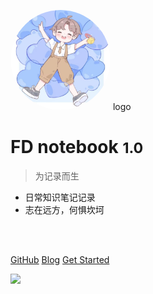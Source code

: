 <!-- 管封面的 -->

<!-- _coverpage.md -->
<img width="160px" style="border-radius: 50%" src="_media/logo.jpg"> logo

# **FD notebook** <small>1.0</small>

> 为记录而生

- 日常知识笔记记录
- 志在远方，何惧坎坷
<br>
<span id="busuanzi_container_site_pv" style='display:none'>
    👀 本站总访问量：<span id="busuanzi_value_site_pv"></span> 次
</span>
<span id="busuanzi_container_site_uv" style='display:none'>
    | 🚴‍♂️ 本站总访客数：<span id="busuanzi_value_site_uv"></span> 人
</span>
<br>


[GitHub](https://github.com/FloatingDream1001)
[Blog](https://www.yangyuezz.top/)
[Get Started](README)

<!-- 背景图片 -->
![](_media/background.png)




